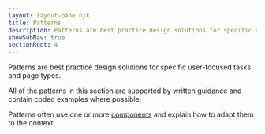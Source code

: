 ```yaml
---
layout: layout-pane.njk
title: Patterns
description: Patterns are best practice design solutions for specific user-focused tasks and page types
showSubNav: true
sectionRoot: 4
---
```


Patterns are best practice design solutions for specific user-focused tasks and page&nbsp;types.

All of the patterns in this section are supported by written guidance and contain coded examples where possible.

Patterns often use one or more [components](/components/) and explain how to adapt them to the&nbsp;context.
